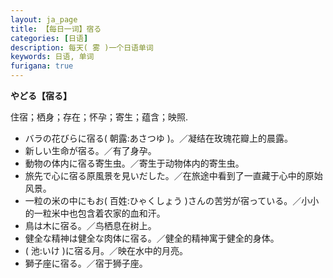 ```yaml
---
layout: ja_page
title: 【每日一词】宿る
categories: [日语]
description: 每天( 雾 )一个日语单词
keywords: 日语, 单词
furigana: true
---
```


**やどる【宿る】**

住宿；栖身；存在；怀孕；寄生；蕴含；映照.

*   バラの花びらに宿る( 朝露:あさつゆ )。／凝结在玫瑰花瓣上的晨露。
*   新しい生命が宿る。／有了身孕。
*   動物の体内に宿る寄生虫。／寄生于动物体内的寄生虫。
*   旅先で心に宿る原風景を見いだした。／在旅途中看到了一直藏于心中的原始风景。
*   一粒の米の中にもお( 百姓:ひゃくしょう )さんの苦労が宿っている。／小小的一粒米中也包含着农家的血和汗。
*   鳥は木に宿る。／鸟栖息在树上。
*   健全な精神は健全な肉体に宿る。／健全的精神寓于健全的身体。
*   ( 池:いけ )に宿る月。／映在水中的月亮。
*   獅子座に宿る。／宿于狮子座。